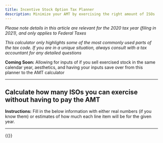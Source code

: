 ```yaml
---
title: Incentive Stock Option Tax Planner
description: Minimize your AMT by exercising the right amount of ISOs
---
```

_Please note details in this article are relevant for the 2020 tax year (filing in 2021), and only applies to Federal Taxes_

_This calculator only highlights some of the most commonly used parts of the tax code. If you are in a unique situation, always consult with a tax accountant for any detailed questions_

**Coming Soon:** Allowing for inputs of if you sell exercised stock in the same calendar year, aesthetics, and having your inputs save over from this planner to the AMT calculator

------------------

Calculate how many ISOs you can exercise without having to pay the AMT
----

**Instructions:** Fill in the below information with either real numbers (if you know them) or estimates of how much each line item will be for the given year.

------------------

{{<iso-exercise-planner >}}
<!--- Yes, I am aware that your settings from AMT Calc do not save over.... --->